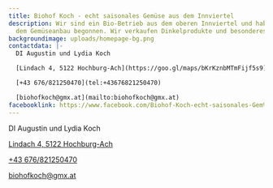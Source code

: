 ```yaml
---
title: Biohof Koch - echt saisonales Gemüse aus dem Innviertel
description: Wir sind ein Bio-Betrieb aus dem oberen Innviertel und haben mit
  dem Gemüseanbau begonnen. Wir verkaufen Dinkelprodukte und besonderes Gemüse.
backgroundimage: uploads/homepage-bg.png
contactdata: |-
  DI Augustin und Lydia Koch

  [Lindach 4, 5122 Hochburg-Ach](https://goo.gl/maps/bKrKznbMTmFijf5s9)

  [+43 676/821250470](tel:+43676821250470)

  [biohofkoch@gmx.at](mailto:biohofkoch@gmx.at)
facebooklink: https://www.facebook.com/Biohof-Koch-echt-saisonales-Gem%C3%BCse-aus-dem-Innviertel-108494664222849/
---
```

DI Augustin und Lydia Koch

[Lindach 4, 5122 Hochburg-Ach](https://goo.gl/maps/bKrKznbMTmFijf5s9)

[+43 676/821250470](tel:+43676821250470)

[biohofkoch@gmx.at](mailto:biohofkoch@gmx.at)